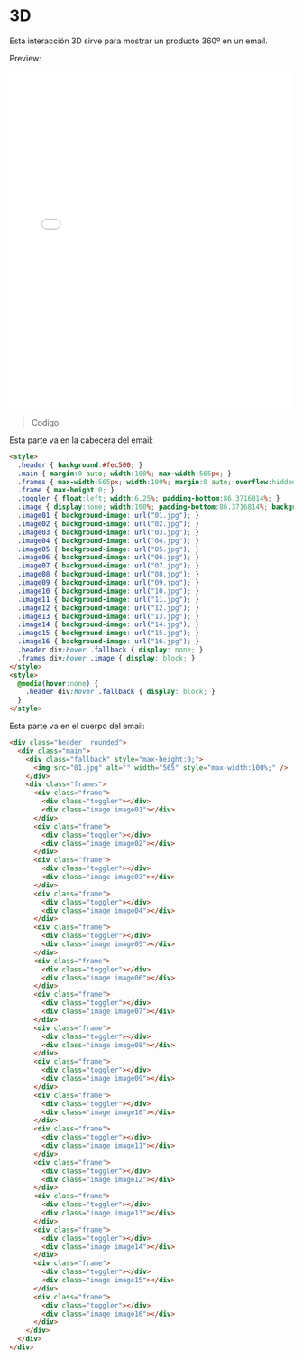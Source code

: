 
# 3D

Esta interacción 3D sirve para mostrar un producto 360º en un email.

Preview:

<iframe height="600" style="width: 100%;" scrolling="no" title="3D" src="//codepen.io/IgnacioRodrigues/embed/JgpNYY/?height=265&theme-id=0&default-tab=result" frameborder="no" allowtransparency="true" allowfullscreen="true">
  See the Pen <a href='https://codepen.io/IgnacioRodrigues/pen/JgpNYY/'>3D</a> by Ignacio Rodrigues
  (<a href='https://codepen.io/IgnacioRodrigues'>@IgnacioRodrigues</a>) on <a href='https://codepen.io'>CodePen</a>.
</iframe>

> Codigo

Esta parte va en la cabecera del email:

```html
<style>
  .header { background:#fec500; }
  .main { margin:0 auto; width:100%; max-width:565px; }
  .frames { max-width:565px; width:100%; margin:0 auto; overflow:hidden; }
  .frame { max-height:0; }
  .toggler { float:left; width:6.25%; padding-bottom:86.3716814%; }
  .image { display:none; width:100%; padding-bottom:86.3716814%; background-repeat:no-repeat; background-position:0 0; background-size:cover; }
  .image01 { background-image: url("01.jpg"); }
  .image02 { background-image: url("02.jpg"); }
  .image03 { background-image: url("03.jpg"); }
  .image04 { background-image: url("04.jpg"); }
  .image05 { background-image: url("05.jpg"); }
  .image06 { background-image: url("06.jpg"); }
  .image07 { background-image: url("07.jpg"); }
  .image08 { background-image: url("08.jpg"); }
  .image09 { background-image: url("09.jpg"); }
  .image10 { background-image: url("10.jpg"); }
  .image11 { background-image: url("11.jpg"); }
  .image12 { background-image: url("12.jpg"); }
  .image13 { background-image: url("13.jpg"); }
  .image14 { background-image: url("14.jpg"); }
  .image15 { background-image: url("15.jpg"); }
  .image16 { background-image: url("16.jpg"); }
  .header div:hover .fallback { display: none; }
  .frames div:hover .image { display: block; }
</style>
<style>
  @media(hover:none) {
    .header div:hover .fallback { display: block; }
  }
</style>
```

Esta parte va en el cuerpo del email:

```html
<div class="header  rounded">
  <div class="main">
    <div class="fallback" style="max-height:0;">
      <img src="01.jpg" alt="" width="565" style="max-width:100%;" />
    </div>
    <div class="frames">
      <div class="frame">
        <div class="toggler"></div>
        <div class="image image01"></div>
      </div>
      <div class="frame">
        <div class="toggler"></div>
        <div class="image image02"></div>
      </div>
      <div class="frame">
        <div class="toggler"></div>
        <div class="image image03"></div>
      </div>
      <div class="frame">
        <div class="toggler"></div>
        <div class="image image04"></div>
      </div>
      <div class="frame">
        <div class="toggler"></div>
        <div class="image image05"></div>
      </div>
      <div class="frame">
        <div class="toggler"></div>
        <div class="image image06"></div>
      </div>
      <div class="frame">
        <div class="toggler"></div>
        <div class="image image07"></div>
      </div>
      <div class="frame">
        <div class="toggler"></div>
        <div class="image image08"></div>
      </div>
      <div class="frame">
        <div class="toggler"></div>
        <div class="image image09"></div>
      </div>
      <div class="frame">
        <div class="toggler"></div>
        <div class="image image10"></div>
      </div>
      <div class="frame">
        <div class="toggler"></div>
        <div class="image image11"></div>
      </div>
      <div class="frame">
        <div class="toggler"></div>
        <div class="image image12"></div>
      </div>
      <div class="frame">
        <div class="toggler"></div>
        <div class="image image13"></div>
      </div>
      <div class="frame">
        <div class="toggler"></div>
        <div class="image image14"></div>
      </div>
      <div class="frame">
        <div class="toggler"></div>
        <div class="image image15"></div>
      </div>
      <div class="frame">
        <div class="toggler"></div>
        <div class="image image16"></div>
      </div>
    </div>
  </div>
</div>
```

